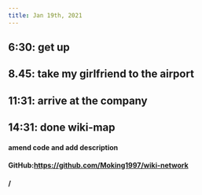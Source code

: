 ```yaml
---
title: Jan 19th, 2021
---
```


## 6:30: get up
## 8.45: take my girlfriend to the airport
## 11:31: arrive at the company
## 14:31: done wiki-map
#### amend code and add description
#### GitHub:https://github.com/Moking1997/wiki-network
#### /
